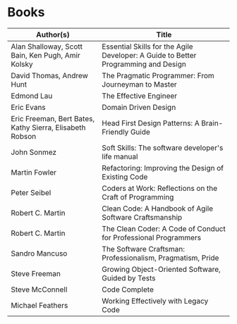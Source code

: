 # Books

| Author(s) | Title |
|---|---|
| Alan Shalloway, Scott Bain, Ken Pugh, Amir Kolsky | Essential Skills for the Agile Developer: A Guide to Better Programming and Design |
| David Thomas, Andrew Hunt | The Pragmatic Programmer: From Journeyman to Master |
| Edmond Lau | The Effective Engineer |
| Eric Evans | Domain Driven Design |
| Eric Freeman, Bert Bates, Kathy Sierra, Elisabeth Robson | Head First Design Patterns: A Brain-Friendly Guide |
| John Sonmez | Soft Skills: The software developer's life manual |
| Martin Fowler | Refactoring: Improving the Design of Existing Code |
| Peter Seibel | Coders at Work: Reflections on the Craft of Programming |
| Robert C. Martin | Clean Code: A Handbook of Agile Software Craftsmanship |
| Robert C. Martin | The Clean Coder: A Code of Conduct for Professional Programmers |
| Sandro Mancuso | The Software Craftsman: Professionalism, Pragmatism, Pride |
| Steve Freeman | Growing Object-Oriented Software, Guided by Tests |
| Steve McConnell | Code Complete |
| Michael Feathers | Working Effectively with Legacy Code |
